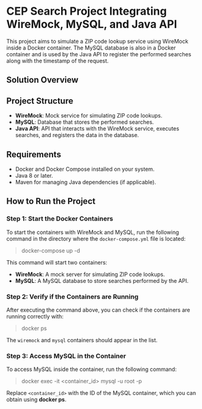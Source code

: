 # CEP Search Project Integrating WireMock, MySQL, and Java API

This project aims to simulate a ZIP code lookup service using WireMock inside a Docker container. The MySQL database is also in a Docker container and is used by the Java API to register the performed searches along with the timestamp of the request.

## Solution Overview

## Project Structure

- **WireMock**: Mock service for simulating ZIP code lookups.
- **MySQL**: Database that stores the performed searches.
- **Java API**: API that interacts with the WireMock service, executes searches, and registers the data in the database.

## Requirements

- Docker and Docker Compose installed on your system.
- Java 8 or later.
- Maven for managing Java dependencies (if applicable).

## How to Run the Project

### Step 1: Start the Docker Containers

To start the containers with WireMock and MySQL, run the following command in the directory where the `docker-compose.yml` file is located:

> docker-compose up -d  

This command will start two containers:

- **WireMock**: A mock server for simulating ZIP code lookups.  
- **MySQL**: A MySQL database to store searches performed by the API.  

### Step 2: Verify if the Containers are Running

After executing the command above, you can check if the containers are running correctly with:

> docker ps  

The `wiremock` and `mysql` containers should appear in the list.

### Step 3: Access MySQL in the Container

To access MySQL inside the container, run the following command:

> docker exec -it <container_id> mysql -u root -p  

Replace `<container_id>` with the ID of the MySQL container, which you can obtain using **docker ps**.
